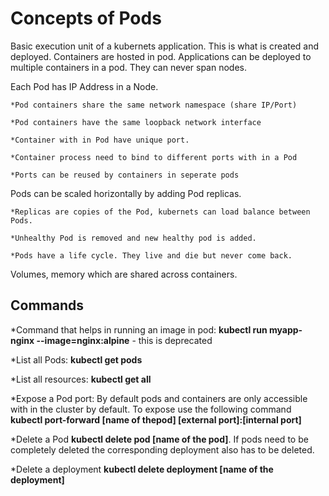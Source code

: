# Concepts of Pods

[ref]: images/Pods.JPG "Pod details"

Basic execution unit of a kubernets application. This is what is created and deployed. Containers are hosted in pod. Applications can be deployed to multiple containers in a pod. They can never span nodes.

Each Pod has IP Address in a Node.

    *Pod containers share the same network namespace (share IP/Port)

    *Pod containers have the same loopback network interface

    *Container with in Pod have unique port.

    *Container process need to bind to different ports with in a Pod

    *Ports can be reused by containers in seperate pods

Pods can be scaled horizontally by adding Pod replicas.

    *Replicas are copies of the Pod, kubernets can load balance between Pods.

    *Unhealthy Pod is removed and new healthy pod is added.

    *Pods have a life cycle. They live and die but never come back.

Volumes, memory which are shared across containers.

## Commands

*Command that helps in running an image in pod: **kubectl run myapp-nginx --image=nginx:alpine** - this is deprecated

*List all Pods: **kubectl get pods**

*List all resources: **kubectl get all**

*Expose a Pod port: By default pods and containers are only accessible with in the cluster by default. To expose use the following command **kubectl port-forward [name of thepod] [external port]:[internal port]**

*Delete a Pod **kubectl delete pod [name of the pod]**. If pods need to be completely deleted the corresponding deployment also has to be deleted.

*Delete a deployment **kubectl delete deployment [name of the deployment]**
